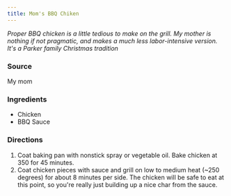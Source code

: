 ```yaml
---
title: Mom's BBQ Chiken
---
```


_Proper BBQ chicken is a little tedious to make on the grill. My mother is nothing if not pragmatic, and makes a much less labor-intensive version. It's a Parker family Christmas tradition_

### Source
My mom

### Ingredients
* Chicken
* BBQ Sauce

### Directions
1. Coat baking pan with nonstick spray or vegetable oil. Bake chicken at 350 for 45 minutes.
2. Coat chicken pieces with sauce and grill on low to medium heat (~250 degrees) for about 8 minutes per side. The chicken will be safe to eat at this point, so you're really just building up a nice char from the sauce.